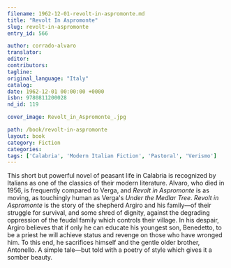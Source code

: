 ```yaml
---
filename: 1962-12-01-revolt-in-aspromonte.md
title: "Revolt In Aspromonte"
slug: revolt-in-aspromonte
entry_id: 566

author: corrado-alvaro
translator: 
editor: 
contributors: 
tagline: 
original_language: "Italy"
catalog: 
date: 1962-12-01 00:00:00 +0000 
isbn: 9780811200028
nd_id: 119

cover_image: Revolt_in_Aspromonte_.jpg

path: /book/revolt-in-aspromonte
layout: book
category: Fiction
categories: 
tags: ['Calabria', 'Modern Italian Fiction', 'Pastoral', 'Verismo']
---
```

This short but powerful novel of peasant life in Calabria is recognized by Italians as one of the classics of their modern literature. Alvaro, who died in 1956, is frequently compared to Verga, and *Revolt in Aspromonte* is as moving, as touchingly human as Verga's *Under the Medlar Tree*. *Revolt in Aspromonte* is the story of the shepherd Argiro and his family––of their struggle for survival, and some shred of dignity, against the degrading oppression of the feudal family which controls their village. In his despair, Argiro believes that if only he can educate his youngest son, Benedetto, to be a priest he will achieve status and revenge on those who have wronged him. To this end, he sacrifices himself and the gentle older brother, Antonello. A simple tale––but told with a poetry of style which gives it a somber beauty.





